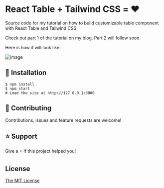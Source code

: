 # React Table + Tailwind CSS = ❤️

Source code for my tutorial on how to build customizable table component with React Table and Tailwind CSS. 

Check out [part 1](https://www.samuelliedtke.com/blog/react-table-tutorial-part-1/) of the tutorial on my blog. Part 2 will follow soon.

Here is how it will look like:

![image](https://user-images.githubusercontent.com/45269373/122803208-36351600-d2be-11eb-97c5-ca5c3f15d7d1.png)

## 📖 Installation
```shell
$ npm install
$ npm start
# Load the site at http://127.0.0.1:3000
```

## 🤝 Contributing
Contributions, issues and feature requests are welcome! 

## ⭐️ Support
Give a ⭐️ if this project helped you!

## License
[The MIT License](https://github.com/jimmybutton/react-tailwind-table/blob/main/LICENSE)